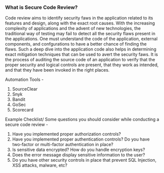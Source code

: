 ### What is Secure Code Review?

Code review aims to identify security faws in the application related to its features and design, along with the
exact root causes. With the increasing complexity of applications and the advent of new technologies, the
traditional way of testing may fail to detect all the security flaws present in the applications. One must understand the code of the application, external components, and confgurations to have a better chance of finding
the flaws. Such a deep dive into the application code also helps in determining exact mitigation techniques
that can be used to avert the security faws.
It is the process of auditing the source code of an application to verify that the proper security and logical
controls are present, that they work as intended, and that they have been invoked in the right places.

Automation Tools - 
1. SourceClear
2. Snyk
3. Bandit
4. GoSec
5. Scorecard

Example Checklist/ Some questions you should consider while conducting a secure code review - 
1. Have you implemented proper authorization controls?
2. Have you implemented proper authentication controls? Do you have two-factor or multi-factor authentication in place?
3. Is sensitive data encrypted? How do you handle encryption keys?
4. Does the error message display sensitive information to the user?
5. Do you have other security controls in place that prevent SQL Injection, XSS attacks, malware, etc?